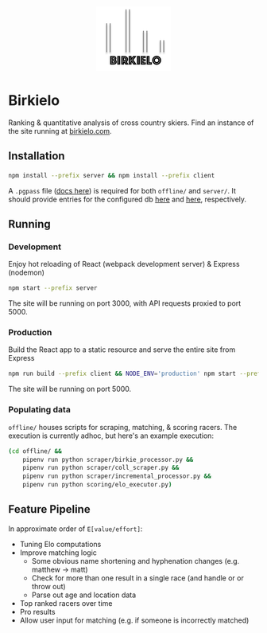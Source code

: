 <p align="center"> 
<img src="/client/public/images/logo.png">
</p>

# Birkielo
Ranking & quantitative analysis of cross country skiers. Find an instance of the site running at [birkielo.com](https://birkielo.com).

## Installation

```sh
npm install --prefix server && npm install --prefix client
```

A `.pgpass` file ([docs here](https://www.postgresql.org/docs/current/libpq-pgpass.html)) is required for 
both `offline/` and `server/`. It should provide entries for the configured db [here](offline/db/connection.py) and 
[here](/server/start.bash), respectively.

## Running
### Development
Enjoy hot reloading of React (webpack development server) & Express (nodemon)

```sh
npm start --prefix server
```

The site will be running on port 3000, with API requests proxied to port 5000.

### Production
Build the React app to a static resource and serve the entire site from Express

```sh
npm run build --prefix client && NODE_ENV='production' npm start --prefix server
```

The site will be running on port 5000.

### Populating data
`offline/` houses scripts for scraping, matching, & scoring racers. The execution is currently adhoc, 
but here's an example execution:


```sh
(cd offline/ && 
    pipenv run python scraper/birkie_processor.py &&
    pipenv run python scraper/coll_scraper.py &&
    pipenv run python scraper/incremental_processor.py &&
    pipenv run python scoring/elo_executor.py)
```


## Feature Pipeline
In approximate order of `E[value/effort]`:

* Tuning Elo computations
* Improve matching logic
    - Some obvious name shortening and hyphenation changes (e.g. matthew -> matt)
    - Check for more than one result in a single race (and handle or or throw out)
    - Parse out age and location data
* Top ranked racers over time 
* Pro results
* Allow user input for matching (e.g. if someone is incorrectly matched)
